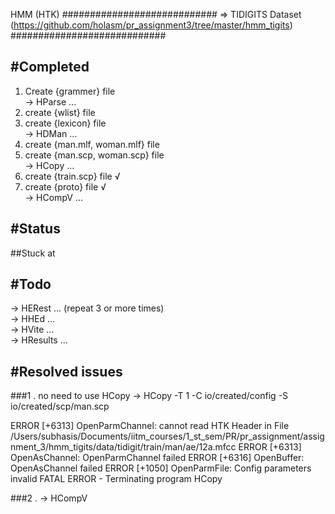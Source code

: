HMM (HTK)
############################
=> TIDIGITS Dataset (https://github.com/holasm/pr_assignment3/tree/master/hmm_tigits)
############################

#Completed
----------------------------
1. Create {grammer} file  
-> HParse ...  
2. create {wlist} file  
3. create {lexicon} file  
-> HDMan ...  
4. create {man.mlf, woman.mlf} file  
5. create {man.scp, woman.scp} file  
-> HCopy ...  
6. create {train.scp} file  √  
7. create {proto} file  √  
-> HCompV ...  


#Status
----------------------------
##Stuck at



#Todo
----------------------------
-> HERest ... (repeat 3 or more times)  
-> HHEd ...  
-> HVite ...  
-> HResults ...  

#Resolved issues
-----------------------------
###1 . no need to use HCopy
-> HCopy -T 1 -C io/created/config -S io/created/scp/man.scp

ERROR [+6313]  OpenParmChannel: cannot read HTK Header in File /Users/subhasis/Documents/iitm_courses/1_st_sem/PR/pr_assignment/assignment_3/hmm_tigits/data/tidigit/train/man/ae/12a.mfcc
  ERROR [+6313]  OpenAsChannel: OpenParmChannel failed
  ERROR [+6316]  OpenBuffer: OpenAsChannel failed
  ERROR [+1050]  OpenParmFile: Config parameters invalid
 FATAL ERROR - Terminating program HCopy

###2 .
-> HCompV 